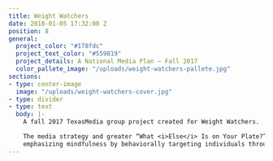 ```yaml
---
title: Weight Watchers
date: 2018-01-05 17:32:00 Z
position: 8
general:
  project_color: "#178fdc"
  project_text_color: "#559819"
  project_details: A National Media Plan – Fall 2017
  color_pallete_image: "/uploads/weight-watchers-pallete.jpg"
sections:
- type: center-image
  image: "/uploads/weight-watchers-cover.jpg"
- type: divider
- type: text
  body: |-
    A fall 2017 TexasMedia group project created for Weight Watchers.

    The media strategy and greater “What <i>Else</i> Is on Your Plate?” campaign revolved around
    emphasizing mindfulness by behaviorally targeting individuals through unique Milestone Moment placements.
---
```


